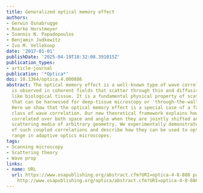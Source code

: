 ```yaml
---
title: Generalized optical memory effect
authors:
- Gerwin Osnabrugge
- Roarke Horstmeyer
- Ioannis N. Papadopoulos
- Benjamin Judkewitz
- Ivo M. Vellekoop
date: '2017-01-01'
publishDate: '2025-04-19T18:32:08.391015Z'
publication_types:
- article-journal
publication: '*Optica*'
doi: 10.1364/optica.4.000886
abstract: The optical memory effect is a well-known type of wave correlation that
  is observed in coherent fields that scatter through thin and diffusive materials,
  like biological tissue. It is a fundamental physical property of scattering media
  that can be harnessed for deep-tissue microscopy or 'through-the-wall' imaging applications.
  Here we show that the optical memory effect is a special case of a far more general
  class of wave correlation. Our new theoretical framework explains how waves remain
  correlated over both space and angle when they are jointly shifted and tilted inside
  scattering media of arbitrary geometry. We experimentally demonstrate the existence
  of such coupled correlations and describe how they can be used to optimize the scanning
  range in adaptive optics microscopes.
tags:
- Scanning microscopy
- Scattering theory
- Wave prop
links:
- name: URL
  url: https://www.osapublishing.org/abstract.cfm?URI=optica-4-8-886 papers3://publication/doi/10.1364/OPTICA.4.000886
    http://www.osapublishing.org/optica/abstract.cfm?URI=optica-4-8-886
---
```

